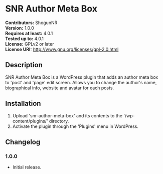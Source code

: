 # SNR Author Meta Box ##

**Contributors:** ShogunNR  
**Version:** 1.0.0  
**Requires at least:** 4.0.1  
**Tested up to:** 4.0.1  
**License:** GPLv2 or later  
**License URI:** http://www.gnu.org/licenses/gpl-2.0.html  
 
## Description ##

SNR Author Meta Box is a WordPress plugin that adds an author meta box to 'post' and 'page' edit screen. 
Allows you to change the author's name, biographical info, website and avatar for each posts.
 
## Installation ##
 
1. Upload 'snr-author-meta-box' and its contents to the '/wp-content/plugins/' directory.
2. Activate the plugin through the 'Plugins' menu in WordPress.
 
## Changelog ##

### 1.0.0 ###
* Initial release.